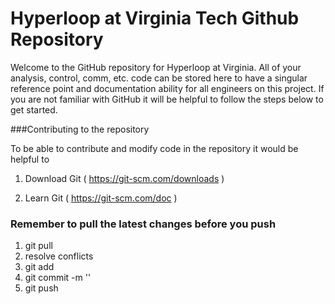 # Hyperloop at Virginia Tech Github Repository
Welcome to the GitHub repository for Hyperloop at Virginia. All of your analysis, control, comm, etc. code can be stored here to have a singular reference point and documentation ability for all engineers on this project. If you are not familiar with GitHub it will be helpful to follow the steps below to get started.

###Contributing to the repository

To be able to contribute and modify code in the repository it would be helpful to

1. Download Git ( https://git-scm.com/downloads ) 

2. Learn Git ( https://git-scm.com/doc )


### Remember to pull the latest changes before you push

1. git pull
2. resolve conflicts
2. git add <filename>
3. git commit -m '<message>'
4. git push

